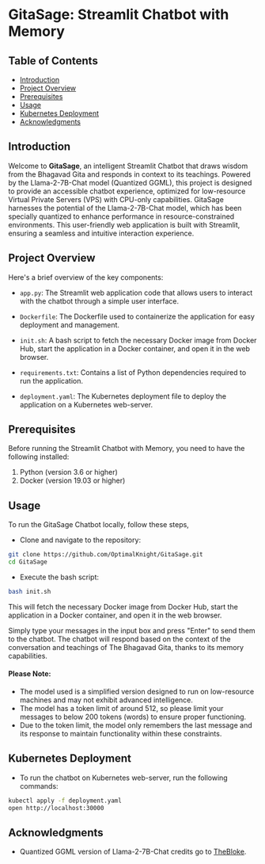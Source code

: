 # GitaSage: Streamlit Chatbot with Memory

## Table of Contents

- [Introduction](#introduction)
- [Project Overview](#project-overview)
- [Prerequisites](#prerequisites)
- [Usage](#usage)
- [Kubernetes Deployment](#kubernetes-deployment)
- [Acknowledgments](#acknowledgments)

## Introduction

Welcome to **GitaSage**, an intelligent Streamlit Chatbot that draws wisdom from the Bhagavad Gita and responds in context to its teachings. Powered by the Llama-2-7B-Chat model (Quantized GGML), this project is designed to provide an accessible chatbot experience, optimized for low-resource Virtual Private Servers (VPS) with CPU-only capabilities. GitaSage harnesses the potential of the Llama-2-7B-Chat model, which has been specially quantized to enhance performance in resource-constrained environments. This user-friendly web application is built with Streamlit, ensuring a seamless and intuitive interaction experience.

## Project Overview

Here's a brief overview of the key components:

- `app.py`: The Streamlit web application code that allows users to interact with the chatbot through a simple user interface.

- `Dockerfile`: The Dockerfile used to containerize the application for easy deployment and management.

- `init.sh`: A bash script to fetch the necessary Docker image from Docker Hub, start the application in a Docker container, and open it in the web browser.

- `requirements.txt`: Contains a list of Python dependencies required to run the application.

- `deployment.yaml`: The Kubernetes deployment file to deploy the application on a Kubernetes web-server.

## Prerequisites

Before running the Streamlit Chatbot with Memory, you need to have the following installed:

1. Python (version 3.6 or higher)
2. Docker (version 19.03 or higher)

## Usage

To run the GitaSage Chatbot locally, follow these steps,

- Clone and navigate to the repository:
```bash
git clone https://github.com/OptimalKnight/GitaSage.git
cd GitaSage
```

- Execute the bash script:
```bash
bash init.sh
```

This will fetch the necessary Docker image from Docker Hub, start the application in a Docker container, and open it in the web browser.

Simply type your messages in the input box and press "Enter" to send them to the chatbot. The chatbot will respond based on the context of the conversation and teachings of The Bhagavad Gita, thanks to its memory capabilities.

#### Please Note:

- The model used is a simplified version designed to run on low-resource machines and may not exhibit advanced intelligence.
- The model has a token limit of around 512, so please limit your messages to below 200 tokens (words) to ensure proper functioning.
- Due to the token limit, the model only remembers the last message and its response to maintain functionality within these constraints.

## Kubernetes Deployment

- To run the chatbot on Kubernetes web-server, run the following commands:
```bash
kubectl apply -f deployment.yaml
open http://localhost:30000
```

## Acknowledgments

- Quantized GGML version of Llama-2-7B-Chat credits go to [TheBloke](https://huggingface.co/TheBloke/Llama-2-7B-Chat-GGML).
